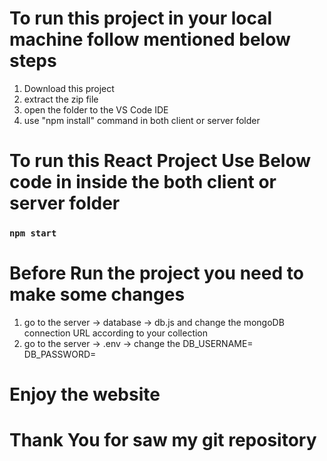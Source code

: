 # To run this project in your local machine follow mentioned below steps

1. Download this project
2. extract the zip file
3. open the folder to the VS Code IDE
4. use "npm install" command in both client or server folder

# To run this React Project Use Below code in inside the both client or server folder

### `npm start`

# Before Run the project you need to make some changes

1. go to the server -> database -> db.js and change the mongoDB connection URL according to your collection
2. go to the server -> .env -> change the DB_USERNAME=<Your DB Username> DB_PASSWORD=<Your DB Password>

# Enjoy the website

# Thank You for saw my git repository 